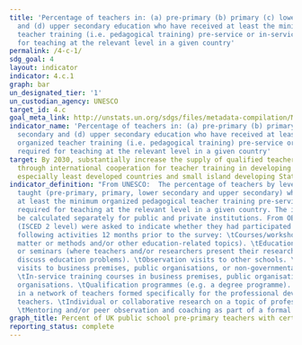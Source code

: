 ```yaml
---
title: 'Percentage of teachers in: (a) pre-primary (b) primary (c) lower secondary
  and (d) upper secondary education who have received at least the minimum organized
  teacher training (i.e. pedagogical training) pre-service or in-service required
  for teaching at the relevant level in a given country'
permalink: /4-c-1/
sdg_goal: 4
layout: indicator
indicator: 4.c.1
graph: bar
un_designated_tier: '1'
un_custodian_agency: UNESCO
target_id: 4.c
goal_meta_link: http://unstats.un.org/sdgs/files/metadata-compilation/Metadata-Goal-4.pdf
indicator_name: 'Percentage of teachers in: (a) pre-primary (b) primary (c) lower
  secondary and (d) upper secondary education who have received at least the minimum
  organized teacher training (i.e. pedagogical training) pre-service or in-service
  required for teaching at the relevant level in a given country'
target: By 2030, substantially increase the supply of qualified teachers, including
  through international cooperation for teacher training in developing countries,
  especially least developed countries and small island developing States.
indicator_definition: "From UNESCO:  The percentage of teachers by level of education
  taught (pre-primary, primary, lower secondary and upper secondary) who have received
  at least the minimum organized pedagogical teacher training pre-service and in-service
  required for teaching at the relevant level in a given country. The indicator should
  be calculated separately for public and private institutions. From OECD: Teachers
  (ISCED 2 level) were asked to indicate whether they had participated in any of the
  following activities 12 months prior to the survey: \tCourses/workshops (on subject
  matter or methods and/or other education-related topics). \tEducation conferences
  or seminars (where teachers and/or researchers present their research results and
  discuss education problems). \tObservation visits to other schools. \tObservation
  visits to business premises, public organisations, or non-governmental organisations.
  \tIn-service training courses in business premises, public organisations or non-governmental
  organisations. \tQualification programmes (e.g. a degree programme). \tParticipation
  in a network of teachers formed specifically for the professional development of
  teachers. \tIndividual or collaborative research on a topic of professional interest.
  \tMentoring and/or peer observation and coaching as part of a formal school arrangement"
graph_title: Percent of UK public school pre-primary teachers with certification
reporting_status: complete
---
```

